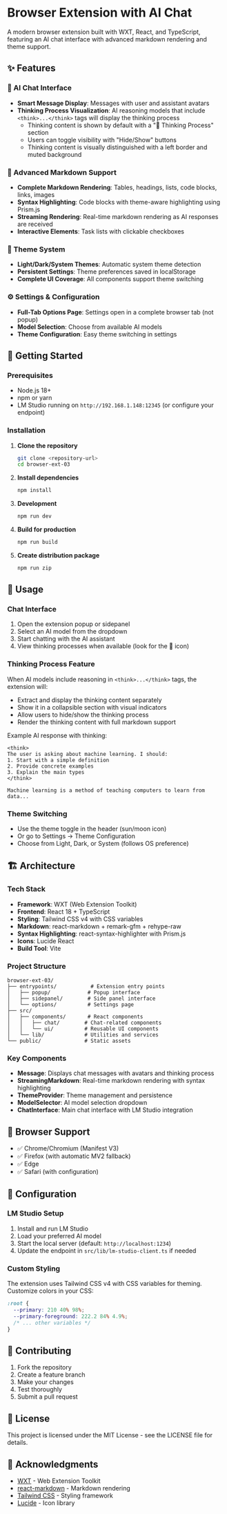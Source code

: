 # Browser Extension with AI Chat

A modern browser extension built with WXT, React, and TypeScript, featuring an AI chat interface with advanced markdown rendering and theme support.

## ✨ Features

### 🤖 AI Chat Interface
- **Smart Message Display**: Messages with user and assistant avatars
- **Thinking Process Visualization**: AI reasoning models that include `<think>...</think>` tags will display the thinking process
  - Thinking content is shown by default with a "💭 Thinking Process" section
  - Users can toggle visibility with "Hide/Show" buttons
  - Thinking content is visually distinguished with a left border and muted background

### 🎨 Advanced Markdown Support
- **Complete Markdown Rendering**: Tables, headings, lists, code blocks, links, images
- **Syntax Highlighting**: Code blocks with theme-aware highlighting using Prism.js
- **Streaming Rendering**: Real-time markdown rendering as AI responses are received
- **Interactive Elements**: Task lists with clickable checkboxes

### 🌙 Theme System
- **Light/Dark/System Themes**: Automatic system theme detection
- **Persistent Settings**: Theme preferences saved in localStorage
- **Complete UI Coverage**: All components support theme switching

### ⚙️ Settings & Configuration
- **Full-Tab Options Page**: Settings open in a complete browser tab (not popup)
- **Model Selection**: Choose from available AI models
- **Theme Configuration**: Easy theme switching in settings

## 🚀 Getting Started

### Prerequisites
- Node.js 18+ 
- npm or yarn
- LM Studio running on `http://192.168.1.148:12345` (or configure your endpoint)

### Installation

1. **Clone the repository**
   ```bash
   git clone <repository-url>
   cd browser-ext-03
   ```

2. **Install dependencies**
   ```bash
   npm install
   ```

3. **Development**
   ```bash
   npm run dev
   ```

4. **Build for production**
   ```bash
   npm run build
   ```

5. **Create distribution package**
   ```bash
   npm run zip
   ```

## 🔧 Usage

### Chat Interface
1. Open the extension popup or sidepanel
2. Select an AI model from the dropdown
3. Start chatting with the AI assistant
4. View thinking processes when available (look for the 💭 icon)

### Thinking Process Feature
When AI models include reasoning in `<think>...</think>` tags, the extension will:
- Extract and display the thinking content separately
- Show it in a collapsible section with visual indicators
- Allow users to hide/show the thinking process
- Render the thinking content with full markdown support

Example AI response with thinking:
```
<think>
The user is asking about machine learning. I should:
1. Start with a simple definition
2. Provide concrete examples
3. Explain the main types
</think>

Machine learning is a method of teaching computers to learn from data...
```

### Theme Switching
- Use the theme toggle in the header (sun/moon icon)
- Or go to Settings → Theme Configuration
- Choose from Light, Dark, or System (follows OS preference)

## 🏗️ Architecture

### Tech Stack
- **Framework**: WXT (Web Extension Toolkit)
- **Frontend**: React 18 + TypeScript
- **Styling**: Tailwind CSS v4 with CSS variables
- **Markdown**: react-markdown + remark-gfm + rehype-raw
- **Syntax Highlighting**: react-syntax-highlighter with Prism.js
- **Icons**: Lucide React
- **Build Tool**: Vite

### Project Structure
```
browser-ext-03/
├── entrypoints/           # Extension entry points
│   ├── popup/            # Popup interface
│   ├── sidepanel/        # Side panel interface
│   └── options/          # Settings page
├── src/
│   ├── components/       # React components
│   │   ├── chat/        # Chat-related components
│   │   └── ui/          # Reusable UI components
│   └── lib/             # Utilities and services
└── public/              # Static assets
```

### Key Components
- **Message**: Displays chat messages with avatars and thinking process
- **StreamingMarkdown**: Real-time markdown rendering with syntax highlighting
- **ThemeProvider**: Theme management and persistence
- **ModelSelector**: AI model selection dropdown
- **ChatInterface**: Main chat interface with LM Studio integration

## 🎯 Browser Support

- ✅ Chrome/Chromium (Manifest V3)
- ✅ Firefox (with automatic MV2 fallback)
- ✅ Edge
- ✅ Safari (with configuration)

## 📝 Configuration

### LM Studio Setup
1. Install and run LM Studio
2. Load your preferred AI model
3. Start the local server (default: `http://localhost:1234`)
4. Update the endpoint in `src/lib/lm-studio-client.ts` if needed

### Custom Styling
The extension uses Tailwind CSS v4 with CSS variables for theming. Customize colors in your CSS:

```css
:root {
  --primary: 210 40% 98%;
  --primary-foreground: 222.2 84% 4.9%;
  /* ... other variables */
}
```

## 🤝 Contributing

1. Fork the repository
2. Create a feature branch
3. Make your changes
4. Test thoroughly
5. Submit a pull request

## 📄 License

This project is licensed under the MIT License - see the LICENSE file for details.

## 🙏 Acknowledgments

- [WXT](https://wxt.dev/) - Web Extension Toolkit
- [react-markdown](https://github.com/remarkjs/react-markdown) - Markdown rendering
- [Tailwind CSS](https://tailwindcss.com/) - Styling framework
- [Lucide](https://lucide.dev/) - Icon library

